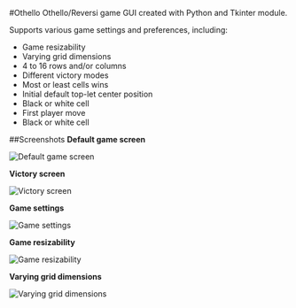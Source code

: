 #Othello
Othello/Reversi game GUI created with Python and Tkinter module.

Supports various game settings and preferences, including:
- Game resizability
- Varying grid dimensions
 - 4 to 16 rows and/or columns
- Different victory modes
 - Most or least cells wins
- Initial default top-let center position
 - Black or white cell
- First player move
 - Black or white cell
 
##Screenshots
**Default game screen**

![Default game screen](http://i.imgur.com/qRug7Fv.png "Default game screen")

**Victory screen**

![Victory screen](http://i.imgur.com/RCpDiXS.png "Victory screen")

**Game settings**

![Game settings](http://i.imgur.com/utHSdFh.png "Game settings")

**Game resizability**

![Game resizability](http://i.imgur.com/WTSjsKo.png "Game resizability")

**Varying grid dimensions**

![Varying grid dimensions](http://i.imgur.com/pnCaXQO.png "Varying grid dimensions")
